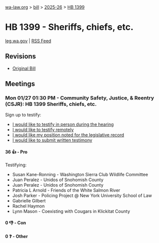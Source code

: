 [wa-law.org](/) > [bill](/bill/) > [2025-26](/bill/2025-26/) > [HB 1399](/bill/2025-26/hb/1399/)

# HB 1399 - Sheriffs, chiefs, etc.
[leg.wa.gov](https://app.leg.wa.gov/billsummary?BillNumber=1399&Year=2025&Initiative=false) | [RSS Feed](./rss.xml)

## Revisions
* [Original Bill](1/)

## Meetings
### Mon 01/27 01:30 PM - Community Safety, Justice, & Reentry (CSJR): HB 1399 Sheriffs, chiefs, etc.
Sign up to testify:
* [I would like to testify in person during the hearing](https://app.leg.wa.gov/csi/Testifier/Add?chamber=House&mId=32553&aId=161954&caId=25052&tId=1)
* [I would like to testify remotely](https://app.leg.wa.gov/csi/Testifier/Add?chamber=House&mId=32553&aId=161954&caId=25052&tId=2)
* [I would like my position noted for the legislative record](https://app.leg.wa.gov/csi/Testifier/Add?chamber=House&mId=32553&aId=161954&caId=25052&tId=3)
* [I would like to submit written testimony](https://app.leg.wa.gov/csi/Testifier/Add?chamber=House&mId=32553&aId=161954&caId=25052&tId=4)

#### 36 👍 - Pro
Testifying:
* Susan Kane-Ronning - Washington Sierra Club Wildlife Committee
* Juan Peralez - Unidos of Snohomish County
* Juan Peralez - Unidos of Snohomish County
* Patricia L Arnold - Friends of the White Salmon River
* Josh Parker - Policing Project @ New York University School of Law
* Gabrielle Gilbert
* Rachel Haymon
* Lynn Mason - Coexisting with Cougars in Klickitat County

#### 0 👎 - Con

#### 0 ❓ - Other
